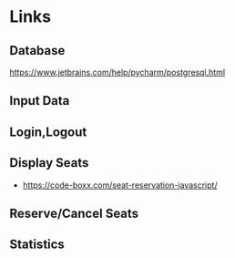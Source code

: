 # Links

## Database
https://www.jetbrains.com/help/pycharm/postgresql.html



## Input Data

## Login,Logout

## Display Seats
- https://code-boxx.com/seat-reservation-javascript/

## Reserve/Cancel Seats

## Statistics
